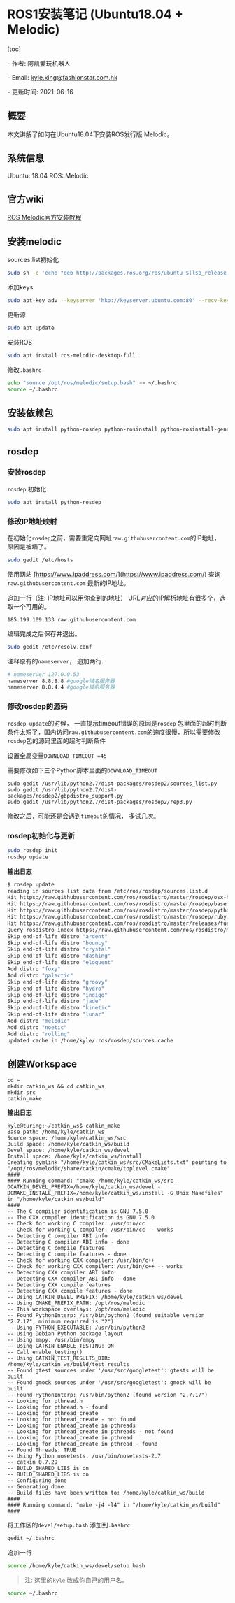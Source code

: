 # ROS1安装笔记 (Ubuntu18.04 + Melodic)

[toc]

\- 作者: 阿凯爱玩机器人

\- Email: kyle.xing@fashionstar.com.hk

\- 更新时间: 2021-06-16



## 概要

本文讲解了如何在Ubuntu18.04下安装ROS发行版 Melodic。

## 系统信息

Ubuntu: 18.04
ROS: Melodic

## 官方wiki
[ROS Melodic官方安装教程](http://wiki.ros.org/melodic/Installation)


## 安装melodic

sources.list初始化
```bash
sudo sh -c 'echo "deb http://packages.ros.org/ros/ubuntu $(lsb_release -sc) main" > /etc/apt/sources.list.d/ros-latest.list'
```

添加keys
```bash
sudo apt-key adv --keyserver 'hkp://keyserver.ubuntu.com:80' --recv-key C1CF6E31E6BADE8868B172B4F42ED6FBAB17C654
```

更新源
```bash
sudo apt update
```

安装ROS
```bash
sudo apt install ros-melodic-desktop-full
```


修改`.bashrc`
```bash
echo "source /opt/ros/melodic/setup.bash" >> ~/.bashrc
source ~/.bashrc
```

## 安装依赖包

```bash
sudo apt install python-rosdep python-rosinstall python-rosinstall-generator python-wstool build-essential
```

## rosdep

### 安装rosdep
`rosdep` 初始化
```bash
sudo apt install python-rosdep
```

### 修改IP地址映射
在初始化`rosdep`之前，需要重定向网址`raw.githubusercontent.com`的IP地址， 原因是被墙了。

```bash
sudo gedit /etc/hosts
```
使用网站 [https://www.ipaddress.com/](https://www.ipaddress.com/) 查询 `raw.githubusercontent.com` 最新的IP地址。

追加一行（注: IP地址可以用你查到的地址）
URL对应的IP解析地址有很多个，选取一个可用的。
```
185.199.109.133 raw.githubusercontent.com
```
编辑完成之后保存并退出。


```bash
sudo gedit /etc/resolv.conf 
```
注释原有的`nameserver`， 追加两行.
```bash
# nameserver 127.0.0.53
nameserver 8.8.8.8 #google域名服务器
nameserver 8.8.4.4 #google域名服务器
```

### 修改rosdep的源码

`rosdep update`的时候， 一直提示timeout错误的原因是`rosdep` 包里面的超时判断条件太短了，国内访问`raw.githubusercontent.com`的速度很慢，所以需要修改`rosdep`包的源码里面的超时判断条件

设置全局变量`DOWNLOAD_TIMEOUT =45`

需要修改如下三个Python脚本里面的`DOWNLOAD_TIMEOUT`

```
sudo gedit /usr/lib/python2.7/dist-packages/rosdep2/sources_list.py
sudo gedit /usr/lib/python2.7/dist-packages/rosdep2/gbpdistro_support.py
sudo gedit /usr/lib/python2.7/dist-packages/rosdep2/rep3.py
```

修改之后，可能还是会遇到`timeout`的情况， 多试几次。

### rosdep初始化与更新

```bash
sudo rosdep init
rosdep update
```

**输出日志**
```bash
$ rosdep update
reading in sources list data from /etc/ros/rosdep/sources.list.d
Hit https://raw.githubusercontent.com/ros/rosdistro/master/rosdep/osx-homebrew.yaml
Hit https://raw.githubusercontent.com/ros/rosdistro/master/rosdep/base.yaml
Hit https://raw.githubusercontent.com/ros/rosdistro/master/rosdep/python.yaml
Hit https://raw.githubusercontent.com/ros/rosdistro/master/rosdep/ruby.yaml
Hit https://raw.githubusercontent.com/ros/rosdistro/master/releases/fuerte.yaml
Query rosdistro index https://raw.githubusercontent.com/ros/rosdistro/master/index-v4.yaml
Skip end-of-life distro "ardent"
Skip end-of-life distro "bouncy"
Skip end-of-life distro "crystal"
Skip end-of-life distro "dashing"
Skip end-of-life distro "eloquent"
Add distro "foxy"
Add distro "galactic"
Skip end-of-life distro "groovy"
Skip end-of-life distro "hydro"
Skip end-of-life distro "indigo"
Skip end-of-life distro "jade"
Skip end-of-life distro "kinetic"
Skip end-of-life distro "lunar"
Add distro "melodic"
Add distro "noetic"
Add distro "rolling"
updated cache in /home/kyle/.ros/rosdep/sources.cache
```

## 创建Workspace

```
cd ~
mkdir catkin_ws && cd catkin_ws
mkdir src
catkin_make
```

**输出日志**

```
kyle@turing:~/catkin_ws$ catkin_make
Base path: /home/kyle/catkin_ws
Source space: /home/kyle/catkin_ws/src
Build space: /home/kyle/catkin_ws/build
Devel space: /home/kyle/catkin_ws/devel
Install space: /home/kyle/catkin_ws/install
Creating symlink "/home/kyle/catkin_ws/src/CMakeLists.txt" pointing to "/opt/ros/melodic/share/catkin/cmake/toplevel.cmake"
####
#### Running command: "cmake /home/kyle/catkin_ws/src -DCATKIN_DEVEL_PREFIX=/home/kyle/catkin_ws/devel -DCMAKE_INSTALL_PREFIX=/home/kyle/catkin_ws/install -G Unix Makefiles" in "/home/kyle/catkin_ws/build"
####
-- The C compiler identification is GNU 7.5.0
-- The CXX compiler identification is GNU 7.5.0
-- Check for working C compiler: /usr/bin/cc
-- Check for working C compiler: /usr/bin/cc -- works
-- Detecting C compiler ABI info
-- Detecting C compiler ABI info - done
-- Detecting C compile features
-- Detecting C compile features - done
-- Check for working CXX compiler: /usr/bin/c++
-- Check for working CXX compiler: /usr/bin/c++ -- works
-- Detecting CXX compiler ABI info
-- Detecting CXX compiler ABI info - done
-- Detecting CXX compile features
-- Detecting CXX compile features - done
-- Using CATKIN_DEVEL_PREFIX: /home/kyle/catkin_ws/devel
-- Using CMAKE_PREFIX_PATH: /opt/ros/melodic
-- This workspace overlays: /opt/ros/melodic
-- Found PythonInterp: /usr/bin/python2 (found suitable version "2.7.17", minimum required is "2") 
-- Using PYTHON_EXECUTABLE: /usr/bin/python2
-- Using Debian Python package layout
-- Using empy: /usr/bin/empy
-- Using CATKIN_ENABLE_TESTING: ON
-- Call enable_testing()
-- Using CATKIN_TEST_RESULTS_DIR: /home/kyle/catkin_ws/build/test_results
-- Found gtest sources under '/usr/src/googletest': gtests will be built
-- Found gmock sources under '/usr/src/googletest': gmock will be built
-- Found PythonInterp: /usr/bin/python2 (found version "2.7.17") 
-- Looking for pthread.h
-- Looking for pthread.h - found
-- Looking for pthread_create
-- Looking for pthread_create - not found
-- Looking for pthread_create in pthreads
-- Looking for pthread_create in pthreads - not found
-- Looking for pthread_create in pthread
-- Looking for pthread_create in pthread - found
-- Found Threads: TRUE  
-- Using Python nosetests: /usr/bin/nosetests-2.7
-- catkin 0.7.29
-- BUILD_SHARED_LIBS is on
-- BUILD_SHARED_LIBS is on
-- Configuring done
-- Generating done
-- Build files have been written to: /home/kyle/catkin_ws/build
####
#### Running command: "make -j4 -l4" in "/home/kyle/catkin_ws/build"
####
```

将工作区的`devel/setup.bash` 添加到`.bashrc`

```bash
gedit ~/.bashrc 
```
追加一行
```bash
source /home/kyle/catkin_ws/devel/setup.bash
```
> 注: 这里的`kyle` 改成你自己的用户名。

```bash
source ~/.bashrc 
```